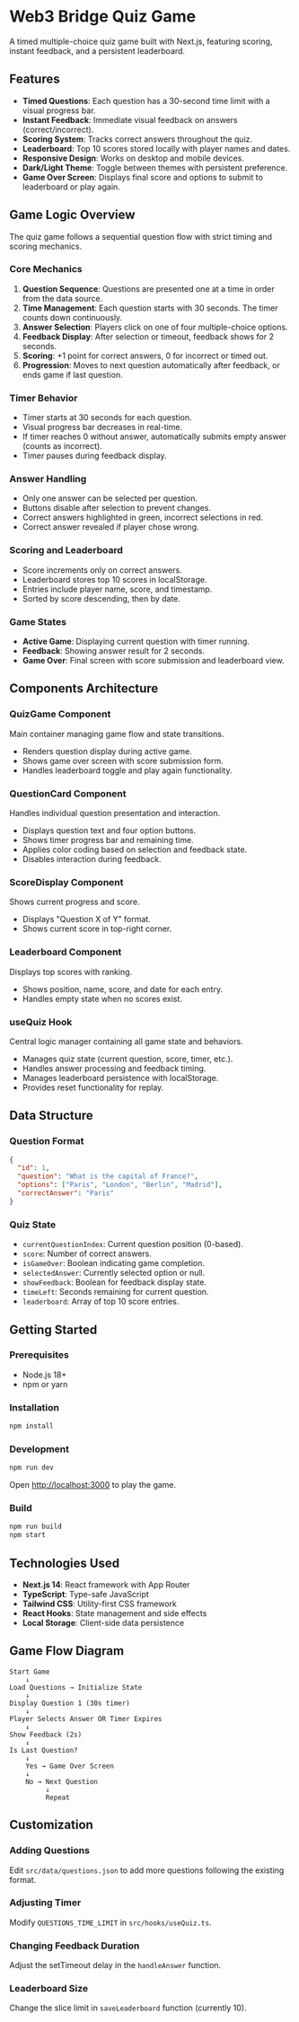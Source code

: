 # Web3 Bridge Quiz Game

A timed multiple-choice quiz game built with Next.js, featuring scoring, instant feedback, and a persistent leaderboard.

## Features

- **Timed Questions**: Each question has a 30-second time limit with a visual progress bar.
- **Instant Feedback**: Immediate visual feedback on answers (correct/incorrect).
- **Scoring System**: Tracks correct answers throughout the quiz.
- **Leaderboard**: Top 10 scores stored locally with player names and dates.
- **Responsive Design**: Works on desktop and mobile devices.
- **Dark/Light Theme**: Toggle between themes with persistent preference.
- **Game Over Screen**: Displays final score and options to submit to leaderboard or play again.

## Game Logic Overview

The quiz game follows a sequential question flow with strict timing and scoring mechanics.

### Core Mechanics

1. **Question Sequence**: Questions are presented one at a time in order from the data source.
2. **Time Management**: Each question starts with 30 seconds. The timer counts down continuously.
3. **Answer Selection**: Players click on one of four multiple-choice options.
4. **Feedback Display**: After selection or timeout, feedback shows for 2 seconds.
5. **Scoring**: +1 point for correct answers, 0 for incorrect or timed out.
6. **Progression**: Moves to next question automatically after feedback, or ends game if last question.

### Timer Behavior

- Timer starts at 30 seconds for each question.
- Visual progress bar decreases in real-time.
- If timer reaches 0 without answer, automatically submits empty answer (counts as incorrect).
- Timer pauses during feedback display.

### Answer Handling

- Only one answer can be selected per question.
- Buttons disable after selection to prevent changes.
- Correct answers highlighted in green, incorrect selections in red.
- Correct answer revealed if player chose wrong.

### Scoring and Leaderboard

- Score increments only on correct answers.
- Leaderboard stores top 10 scores in localStorage.
- Entries include player name, score, and timestamp.
- Sorted by score descending, then by date.

### Game States

- **Active Game**: Displaying current question with timer running.
- **Feedback**: Showing answer result for 2 seconds.
- **Game Over**: Final screen with score submission and leaderboard view.

## Components Architecture

### QuizGame Component
Main container managing game flow and state transitions.
- Renders question display during active game.
- Shows game over screen with score submission form.
- Handles leaderboard toggle and play again functionality.

### QuestionCard Component
Handles individual question presentation and interaction.
- Displays question text and four option buttons.
- Shows timer progress bar and remaining time.
- Applies color coding based on selection and feedback state.
- Disables interaction during feedback.

### ScoreDisplay Component
Shows current progress and score.
- Displays "Question X of Y" format.
- Shows current score in top-right corner.

### Leaderboard Component
Displays top scores with ranking.
- Shows position, name, score, and date for each entry.
- Handles empty state when no scores exist.

### useQuiz Hook
Central logic manager containing all game state and behaviors.
- Manages quiz state (current question, score, timer, etc.).
- Handles answer processing and feedback timing.
- Manages leaderboard persistence with localStorage.
- Provides reset functionality for replay.

## Data Structure

### Question Format
```json
{
  "id": 1,
  "question": "What is the capital of France?",
  "options": ["Paris", "London", "Berlin", "Madrid"],
  "correctAnswer": "Paris"
}
```

### Quiz State
- `currentQuestionIndex`: Current question position (0-based).
- `score`: Number of correct answers.
- `isGameOver`: Boolean indicating game completion.
- `selectedAnswer`: Currently selected option or null.
- `showFeedback`: Boolean for feedback display state.
- `timeLeft`: Seconds remaining for current question.
- `leaderboard`: Array of top 10 score entries.

## Getting Started

### Prerequisites
- Node.js 18+
- npm or yarn

### Installation
```bash
npm install
```

### Development
```bash
npm run dev
```
Open [http://localhost:3000](http://localhost:3000) to play the game.

### Build
```bash
npm run build
npm start
```

## Technologies Used

- **Next.js 14**: React framework with App Router
- **TypeScript**: Type-safe JavaScript
- **Tailwind CSS**: Utility-first CSS framework
- **React Hooks**: State management and side effects
- **Local Storage**: Client-side data persistence

## Game Flow Diagram

```
Start Game
    ↓
Load Questions → Initialize State
    ↓
Display Question 1 (30s timer)
    ↓
Player Selects Answer OR Timer Expires
    ↓
Show Feedback (2s)
    ↓
Is Last Question?
    ↓
    Yes → Game Over Screen
    ↓
    No → Next Question
         ↓
         Repeat
```

## Customization

### Adding Questions
Edit `src/data/questions.json` to add more questions following the existing format.

### Adjusting Timer
Modify `QUESTIONS_TIME_LIMIT` in `src/hooks/useQuiz.ts`.

### Changing Feedback Duration
Adjust the setTimeout delay in the `handleAnswer` function.

### Leaderboard Size
Change the slice limit in `saveLeaderboard` function (currently 10).
